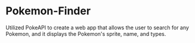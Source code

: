 # Pokemon-Finder
Utilized PokeAPI to create a web app that allows the user to search for any Pokemon, and it displays the Pokemon's sprite, name, and types.


